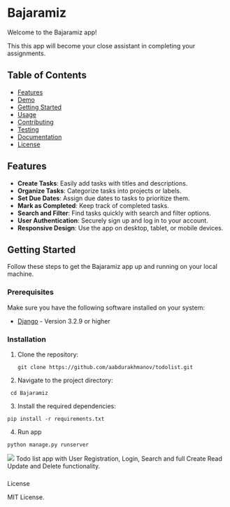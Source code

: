 # Bajaramiz

Welcome to the Bajaramiz app!

This this app will become your close assistant in completing your assignments.

## Table of Contents

- [Features](#features)
- [Demo](#demo)
- [Getting Started](#getting-started)
- [Usage](#usage)
- [Contributing](#contributing)
- [Testing](#testing)
- [Documentation](#documentation)
- [License](#license)

## Features

- **Create Tasks**: Easily add tasks with titles and descriptions.
- **Organize Tasks**: Categorize tasks into projects or labels.
- **Set Due Dates**: Assign due dates to tasks to prioritize them.
- **Mark as Completed**: Keep track of completed tasks.
- **Search and Filter**: Find tasks quickly with search and filter options.
- **User Authentication**: Securely sign up and log in to your account.
- **Responsive Design**: Use the app on desktop, tablet, or mobile devices.

## Getting Started

Follow these steps to get the Bajaramiz app up and running on your local machine.

### Prerequisites

Make sure you have the following software installed on your system:

- [Django](https://www.djangoproject.com/) - Version 3.2.9 or higher
### Installation

1. Clone the repository:

   ```shell
   git clone https://github.com/aabdurakhmanov/todolist.git

2. Navigate to the project directory:
  ```shell
   cd Bajaramiz
  ```

3. Install the required dependencies:
  ```shell
  pip install -r requirements.txt
  ```

4. Run app
  ```shell
  python manage.py runserver
  ```
<img src="Todo list app.jpg">
Todo list app with User Registration, Login, Search and full Create Read Update and Delete functionality.


###
License

MIT License.

